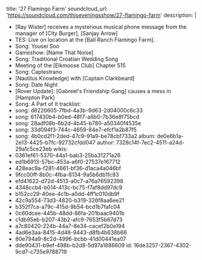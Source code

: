 title: '27 Flamingo Farm'
soundcloud_url: 'https://soundcloud.com/thiseveningsshow/27-flamingo-farm'
description: |
  - [Ray Wister] receives a mysterious musical phone message from the manager of [City Burger], [Sanjay Arrow]
  - TES: Live on location at the [Ball Ranch Flamingo Farm].
  - Song: Yousei Soo
  - Gameshow: [Name That Noise]
  - Song: Traditional Croatian Wedding Song
  - Meeting of the [Elkmoose Club] Chapter 515
  - Song: Captestrano
  - [Nautilus Knowledge] with [Captain Clarkbeard]
  - Song: Date Night
  - [Rover Update]: [Gabreel's Friendship Gang] causes a mess in [Hampton Park]
  - Song: A Part of It
tracklist:
  -
    song: d8226605-7fbd-4a3b-9d63-2d04000c6c33
  -
    song: 617430b4-b0ed-48f7-a6b0-7b36e8f75bcd
  -
    song: 28adf08b-6b2d-4b45-b780-a50340f4535e
  -
    song: 33d094f3-744c-4659-84e7-efcf1a2b87f5
  -
    song: 4b0cd2f1-2ded-47c9-91a9-be78cbf733a2
album: de0e6b1a-2e13-4425-b7fc-92732cfdd047
author: 7328c14f-7ec2-4511-a24d-29a1c5ce23eb
wikis:
  - 0361ef61-5370-44a1-bab3-25ba31271a26
  - ed1b6913-57bc-453a-a6f0-27537e167712
  - 428eac9a-f281-4661-bf36-d1aca4a046bf
  - 9fcc00ff-8b0c-4fba-8134-9a5b6db1fc93
  - efd41622-d72d-4513-a0c7-a76a76592398
  - 4348ccb4-b014-413c-bc75-f7af8dd97dc9
  - b152cc29-40ee-4c1b-a0dd-4ff1c010db9f
  - 42c9a554-73d3-4820-b319-326f8aa6ee21
  - b352f7ca-a79c-415d-9b54-bcd1b7fafc04
  - 0c60dcee-445b-48dd-86fa-201baac9401b
  - c1db95eb-b207-43b2-afc9-7653f5b67d73
  - a7c80420-224b-44a7-8e34-cacef2b0e194
  - 4ad6e3aa-8415-4d48-9443-d8fb4b638b66
  - 80e794a9-8c2d-4996-bcbb-41d00441ea07
  - dde90431-b9ef-498b-b2d8-5d97a1886609
id: 16de3257-2367-4302-9cd7-c735e9788719
